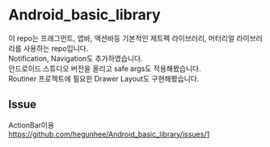 # Android_basic_library  
이 repo는 프래그먼트, 앱바, 액션바등 기본적인 제트펙 라이브러리, 머터리얼 라이브러리를 사용하는 repo입니다.  
Notification, Navigation도 추가하였습니다.  
안드로이드 스튜디오 버전을 올리고 safe args도 적용해봤습니다.  
Routiner 프로젝트에 필요한 Drawer Layout도 구현해봤습니다.  

## Issue  
ActionBar이용  
https://github.com/hegunhee/Android_basic_library/issues/1

